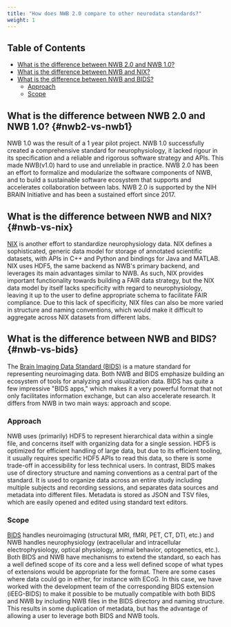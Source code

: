 ```yaml
---
title: "How does NWB 2.0 compare to other neurodata standards?"
weight: 1
---
```


## Table of Contents

- [What is the difference between NWB 2.0 and NWB 1.0?](#nwb2-vs-nwb1)
- [What is the difference between NWB and NIX?](#nwb-vs-nix)
- [What is the difference between NWB and BIDS?](#nwb-vs-bids)
  - [Approach](#approach)
  - [Scope](#scope)

## What is the difference between NWB 2.0 and NWB 1.0? {#nwb2-vs-nwb1}

NWB 1.0 was the result of a 1 year pilot project. NWB 1.0 successfully created a comprehensive standard for neurophysiology, it lacked rigour in its specification and a reliable and rigorous software strategy and APIs. This made NWB(v1.0) hard to use and unreliable in practice. NWB 2.0 has been an effort to formalize and modularize the software components of NWB, and to build a sustainable software ecosystem that supports and accelerates collaboration between labs. NWB 2.0 is supported by the NIH BRAIN Initiative and has been a sustained effort since 2017.

## What is the difference between NWB and NIX? {#nwb-vs-nix}

[NIX](https://g-node.github.io/nix/) is another effort to standardize neurophysiology data. NIX defines a sophisticated, generic data model for storage of annotated scientific datasets, with APIs in C++ and Python and bindings for Java and MATLAB. NIX uses HDF5, the same backend as NWB's primary backend, and leverages its main advantages similar to NWB. As such, NIX provides important functionality towards building a FAIR data strategy, but the NIX data model by itself lacks specificity with regard to neurophysiology, leaving it up to the user to define appropriate schema to facilitate FAIR compliance. Due to this lack of specificity, NIX files can also be more varied in structure and naming conventions, which would make it difficult to aggregate across NIX datasets from different labs.

## What is the difference between NWB and BIDS? {#nwb-vs-bids}

The [Brain Imaging Data Standard (BIDS)](https://bids.neuroimaging.io/) is a mature standard for representing neuroimaging data. Both NWB and BIDS emphasize building an ecosystem of tools for analyzing and visualization data. BIDS has quite a few impressive "BIDS apps," which makes it a very powerful format that not only facilitates information exchange, but can also accelerate research. It differs from NWB in two main ways: approach and scope.

### Approach

NWB uses (primarily) HDF5 to represent hierarchical data within a single file, and concerns itself with organizing data for a single session. HDF5 is optimized for efficient handling of large data, but due to its efficient tooling, it usually requires specific HDF5 APIs to read this data, so there is some trade-off in accessibility for less technical users. In contrast, BIDS makes use of directory structure and naming conventions as a central part of the standard. It is used to organize data across an entire study including multiple subjects and recording sessions, and separates data sources and metadata into different files. Metadata is stored as JSON and TSV files, which are easily opened and edited using standard text editors.

### Scope

[BIDS](https://bids.neuroimaging.io/) handles neuroimaging (structural MRI, fMRI, PET, CT, DTI, etc.) and NWB handles neurophysiology (extracellular and intracellular electrophysiology, optical physiology, animal behavior, optogenetics, etc.). Both BIDS and NWB have mechanisms to extend the standard, so each has a well defined scope of its core and a less well defined scope of what types of extensions would be appropriate for the format. There are some cases where data could go in either, for instance with ECoG. In this case, we have worked with the development team of the corresponding BIDS extension (iEEG-BIDS) to make it possible to be mutually compatible with both BIDS and NWB by including NWB files in the BIDS directory and naming structure. This results in some duplication of metadata, but has the advantage of allowing a user to leverage both BIDS and NWB tools.
